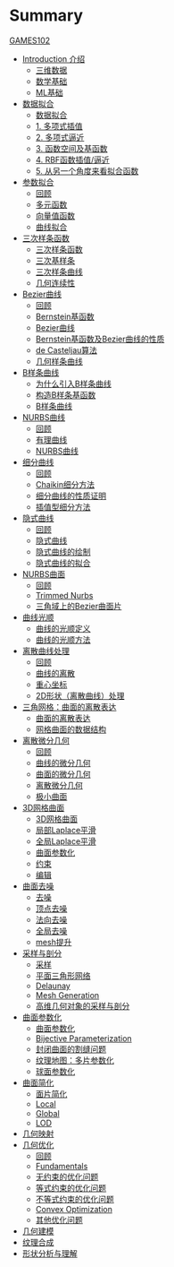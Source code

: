 # Summary

[GAMES102](README.md)

- [Introduction 介绍]()
  - [三维数据](Introduction/3DData.md)
  - [数学基础](Introduction/MathBasic.md)
  - [ML基础](Introduction/MLBaic.md)
- [数据拟合]()
  - [数据拟合](DataFitting/DataFitting.md)
  - [1. 多项式插值](DataFitting/PolynomialInterpolation.md)
  - [2. 多项式逼近](DataFitting/PolynomialApproximation.md)
  - [3. 函数空间及基函数](DataFitting/Funtion.md)
  - [4. RBF函数插值/逼近](DataFitting/RBF.md)
  - [5. 从另一个角度来看拟合函数](DataFitting/NewView.md)
- [参数拟合]()
  - [回顾](ParametricFitting/Review.md)
  - [多元函数](ParametricFitting/Multi.md)
  - [向量值函数](ParametricFitting/VectorValue.md)
  - [曲线拟合](ParametricFitting/CurveFitting.md)
- [三次样条函数]()
  - [三次样条函数](CubicSplines/CubicSplineFunction.md)
  - [三次基样条](CubicSplines/CubicBasisSpline.md)
  - [三次样条曲线](CubicSplines/CubicSplineCurve.md)
  - [几何连续性](CubicSplines/GeometricContinuity.md)
- [Bezier曲线]()
  - [回顾](BezierCurve/Review.md)
  - [Bernstein基函数](BezierCurve/BernsteinBasisFunction.md)
  - [Bezier曲线](BezierCurve/BezierCurve.md)
  - [Bernstein基函数及Bezier曲线的性质](BezierCurve/Property.md)
  - [de Casteljau算法](BezierCurve/DeCasteljau算法.md)
  - [几何样条曲线](BezierCurve/GeometricSpline.md)
- [B样条曲线]()
  - [为什么引入B样条曲线](BsplineCurve/Why.md)
  - [构造B样条基函数](BsplineCurve/BuildBSpline.md)
  - [B样条曲线](BsplineCurve/BsplineCurve.md)
- [NURBS曲线]()
  - [回顾](NURBS/Review.md)
  - [有理曲线](NURBS/RationalCurve.md)
  - [NURBS曲线](NURBS/NURBS.md)
- [细分曲线]()
  - [回顾](SubdivisionCurves/Review.md)
  - [Chaikin细分方法](SubdivisionCurves/Chaikin.md)
  - [细分曲线的性质证明](SubdivisionCurves/Property.md)
  - [插值型细分方法](SubdivisionCurves/interpolate.md)
- [隐式曲线]()
  - [回顾](ImplicitCurves/Review.md)
  - [隐式曲线](ImplicitCurves/ImplicitCurves.md)
  - [隐式曲线的绘制](ImplicitCurves/Draw.md)
  - [隐式曲线的拟合](ImplicitCurves/Fitting.md)
- [NURBS曲面]()
  - [回顾](SplineSurfaces/Review.md)
  - [Trimmed Nurbs](SplineSurfaces/TrimmedNurbs.md)
  - [三角域上的Bezier曲面片](SplineSurfaces/SplineSurfaces.md)
- [曲线光顺](CurveFairing/CurveFairing.md)
  - [曲线的光顺定义](CurveFairing/What.md)
  - [曲线的光顺方法](CurveFairing/How.md)
- [离散曲线处理]()
  - [回顾](DiscreteCurves/Review.md)
  - [曲线的离散](DiscreteCurves/Discretization.md)
  - [重心坐标](DiscreteCurves/BarycentricCoordinate.md)
  - [2D形状（离散曲线）处理](DiscreteCurves/2D.md)
- [三角网格：曲面的离散表达]()
  - [曲面的离散表达](TriangularMeshes/TriangularMeshes.md)
  - [网格曲面的数据结构](TriangularMeshes/DataStructure.md)
- [离散微分几何]()
  - [回顾](DiscreteDifferential/Review.md)
  - [曲线的微分几何](DiscreteDifferential/Curves.md)
  - [曲面的微分几何](DiscreteDifferential/Surfaces.md)
  - [离散微分几何](DiscreteDifferential/DiscreteDifferential.md)
  - [极小曲面](DiscreteDifferential/MinimaSurface.md)
- [3D网格曲面]()
  - [3D网格曲面](LaplacianCoordinates/LaplacianCoordinates.md)
  - [局部Laplace平滑](LaplacianCoordinates/LocalLaplacianSmoothing.md)
  - [全局Laplace平滑](LaplacianCoordinates/GlobalLaplacianSmoothing.md)
  - [曲面参数化](LaplacianCoordinates/MeshParameterization.md)
  - [约束](LaplacianCoordinates/Constrained.md)
  - [编辑](LaplacianCoordinates/LaplacianEditing.md)
- [曲面去噪]()
  - [去噪](Smoothing/Smoothing.md)
  - [顶点去噪](Smoothing/1VertexFiltering.md)
  - [法向去噪](Smoothing/2NormalFiltering.md)
  - [全局去噪](Smoothing/3GlobalSmoothing.md)
  - [mesh提升](Smoothing/4MeshImprovement.md)
- [采样与剖分]()
  - [采样](SamplingTessellation/Sampling.md)
  - [平面三角形网络](SamplingTessellation/Triangular.md)
  - [Delaunay](SamplingTessellation/Delaunay.md)
  - [Mesh Generation](SamplingTessellation/MeshGeneration.md)
  - [高维几何对象的采样与剖分](SamplingTessellation/SamplingTessellation.md)
- [曲面参数化]()
  - [曲面参数化](Parameterization/Parameterization.md)
  - [Bijective Parameterization](Parameterization/Bijective.md)
  - [封闭曲面的割缝问题](Parameterization/Cut.md)
  - [纹理地图：多片参数化](Parameterization/TextureAtlas.md)
  - [球面参数化](Parameterization/ball.md)
- [曲面简化]()
  - [面片简化](Simplification/Simplification.md)
  - [Local](Simplification/1Local.md)
  - [Global](Simplification/2Global.md)
  - [LOD](Simplification/LOD.md)
- [几何映射](Mapping/Mapping.md)
- [几何优化]()
  - [回顾](Optimization/Review.md)
  - [Fundamentals](Optimization/Fundamentals.md)
  - [无约束的优化问题](Optimization/UnconstrainedOptimization.md)
  - [等式约束的优化问题](Optimization/等式约束的优化问题.md)
  - [不等式约束的优化问题](Optimization/不等式约束的优化问题.md)
  - [Convex Optimization](Optimization/ConvexOptimization.md)
  - [其他优化问题](Optimization/其他优化问题.md)
- [几何建模](Modeling/Modeling.md)
- [纹理合成](CubicSplines/TextureSynthesis.md)
- [形状分析与理解](CubicSplines/ShapeAnalysis.md)
  



  
  

    